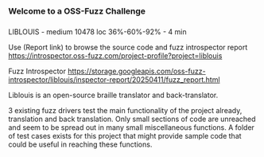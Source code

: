 ###
### Welcome to a OSS-Fuzz Challenge
###

LIBLOUIS - medium 10478 loc 36%-60%-92% - 4 min

Use (Report link) to browse the source code and fuzz introspector report https://introspector.oss-fuzz.com/project-profile?project=liblouis

Fuzz Introspector
https://storage.googleapis.com/oss-fuzz-introspector/liblouis/inspector-report/20250411/fuzz_report.html

Liblouis is an open-source braille translator and back-translator.  

3 existing fuzz drivers test the main functionality of the project already, translation and back translation.  Only small sections of code are unreached and seem to be spread out in many small miscellaneous functions.  A folder of test cases exists for this project that might provide sample code that could be useful in reaching these functions.
